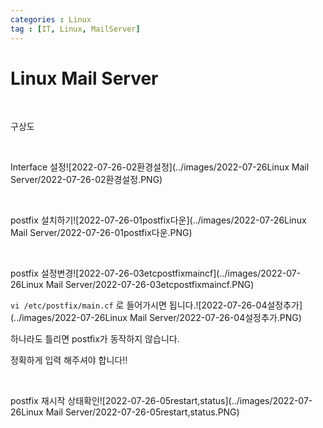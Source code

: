```yaml
---
categories : Linux
tag : [IT, Linux, MailServer]
---
```




# Linux Mail Server

<br>

구상도

<br>

Interface 설정![2022-07-26-02환경설정](../images/2022-07-26Linux Mail Server/2022-07-26-02환경설정.PNG)

<br>

postfix 설치하기![2022-07-26-01postfix다운](../images/2022-07-26Linux Mail Server/2022-07-26-01postfix다운.PNG)

<br>

postfix 설정변경![2022-07-26-03etcpostfixmaincf](../images/2022-07-26Linux Mail Server/2022-07-26-03etcpostfixmaincf.PNG)

`vi /etc/postfix/main.cf` 로 들어가시면 됩니다.![2022-07-26-04설정추가](../images/2022-07-26Linux Mail Server/2022-07-26-04설정추가.PNG)

하나라도 틀리면 postfix가 동작하지 않습니다.

정확하게 입력 해주셔야 합니다!!

<br>

postfix 재시작 상태확인![2022-07-26-05restart,status](../images/2022-07-26Linux Mail Server/2022-07-26-05restart,status.PNG)

<br>





